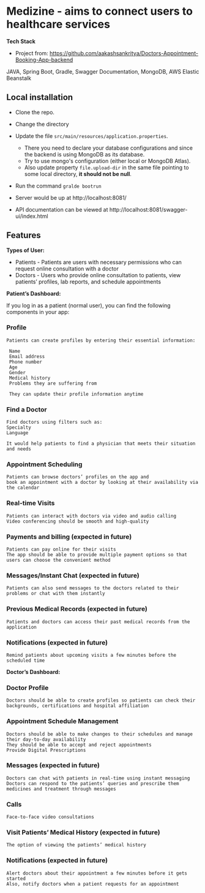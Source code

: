 # Medizine - aims to connect users to healthcare services

**Tech Stack** 

- Project from: https://github.com/aakashsankritya/Doctors-Appointment-Booking-App-backend

JAVA, Spring Boot, Gradle, Swagger Documentation, MongoDB,  AWS Elastic Beanstalk

## Local installation
- Clone the repo.
- Change the directory
- Update the file `src/main/resources/application.properties`.
	- There you need to declare your database configurations and since the backend is using MongoDB as its database.
	- Try to use mongo's configuration (either local or MongoDB Atlas).
	- Also update property `file.upload-dir` in the same file pointing to some local directory, **it should not be null**.

- Run the command `gralde bootrun`
- Server would be up at http://localhost:8081/
- API documentation can be viewed at http://localhost:8081/swagger-ui/index.html

## **Features**

**Types of User:**

* Patients - Patients are users with necessary permissions who can request online consultation with a doctor
* Doctors - Users who provide online consultation to patients, view patients’ profiles, lab reports, and schedule appointments


**Patient’s Dashboard:**

 If you log in as a patient (normal user), you can find the following components in your app:

### Profile 

	Patients can create profiles by entering their essential information:
 
	 Name
	 Email address
	 Phone number
	 Age 
	 Gender
	 Medical history
	 Problems they are suffering from
 
	 They can update their profile information anytime

### Find a Doctor

	Find doctors using filters such as:
	Specialty
	Language 
	
	It would help patients to find a physician that meets their situation and needs

### Appointment Scheduling

 	Patients can browse doctors’ profiles on the app and 
 	book an appointment with a doctor by looking at their availability via the calendar

### Real-time Visits

 	Patients can interact with doctors via video and audio calling
	Video conferencing should be smooth and high-quality

### Payments and billing (expected in future)

	Patients can pay online for their visits
	The app should be able to provide multiple payment options so that users can choose the convenient method

### Messages/Instant Chat (expected in future)

	Patients can also send messages to the doctors related to their problems or chat with them instantly

### Previous Medical Records (expected in future)

	Patients and doctors can access their past medical records from the application


### Notifications (expected in future)
	Remind patients about upcoming visits a few minutes before the scheduled time
 

**Doctor’s Dashboard:**

### Doctor Profile

	Doctors should be able to create profiles so patients can check their backgrounds, certifications and hospital affiliation

### Appointment Schedule Management

	Doctors should be able to make changes to their schedules and manage their day-to-day availability
	They should be able to accept and reject appointments
	Provide Digital Prescriptions

### Messages (expected in future)

	Doctors can chat with patients in real-time using instant messaging
	Doctors can respond to the patients’ queries and prescribe them medicines and treatment through messages

### Calls

	Face-to-face video consultations

### Visit Patients’ Medical History (expected in future)

	The option of viewing the patients’ medical history

### Notifications (expected in future)

	Alert doctors about their appointment a few minutes before it gets started
	Also, notify doctors when a patient requests for an appointment

